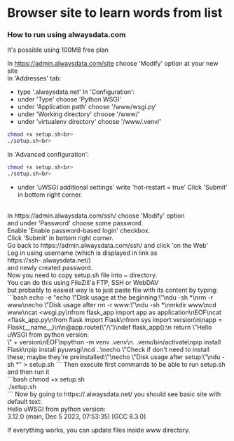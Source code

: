 # Browser site to learn words from list<br>

### How to run using alwaysdata.com<br>
It's possible using 100MB free plan<br>

In https://admin.alwaysdata.com/site choose 'Modify' option at your new site<br>
In 'Addresses' tab:<br>
- type '<username>.alwaysdata.net'
In 'Configuration':<br>
- under 'Type' choose 'Python WSGI'
- under 'Application path' choose '/www/wsgi.py'
- under 'Working directory' choose '/www/'
- under 'virtualenv directory' choose '/www/.venv/'
```bash
chmod +x setup.sh<br>
./setup.sh<br>
```
In 'Advanced configuration':<br>
```bash
chmod +x setup.sh<br>
./setup.sh<br>
```
- under 'uWSGI additional settings' write 'hot-restart = true'
Click 'Submit' in bottom right corner.<br>
<br>
In https://admin.alwaysdata.com/ssh/ choose 'Modify' option<br>
and under 'Password' choose some password.<br>
Enable 'Enable password-based login' checkbox.<br>
Click 'Submit' in bottom right corner.<br>
Go back to https://admin.alwaysdata.com/ssh/ and click 'on the Web'<br>
Log in using username (which is displayed in link as https://ssh-<username\>.alwaysdata.net/)<br>
and newly created password.<br>
Now you need to copy setup.sh file into ~ directory.<br>
You can do this using FileZill'a FTP, SSH or WebDAV<br>
but probably to easiest way is to just paste file with its content by typing:<br>
```bash
echo -e "echo \"Disk usage at the beginning:\"\ndu -sh *\nrm -r www\necho \"Disk usage after rm -r www:\"\ndu -sh *\nmkdir www\ncd www\ncat <<EOF >wsgi.py\nfrom flask_app import app as application\nEOF\ncat <<EOF >flask_app.py\nfrom flask import Flask\nfrom sys import version\n\napp = Flask(__name__)\n\n@app.route(\"/\")\ndef flask_app():\n    return \"Hello uWSGI from python version: <br>\" + version\nEOF\npython -m venv .venv\n. .venv/bin/activate\npip install Flask\npip install pyuwsgi\ncd ..\necho \"Check if don't need to install these; maybe they're preinstalled:\"\necho \"Disk usage after setup:\"\ndu -sh *" > setup.sh
```
Then execute first commands to be able to run setup.sh and then run it<br>
```bash
chmod +x setup.sh<br>
./setup.sh<br>
```
Now by going to https://<username>.alwaysdata.net/ you should see basic site with default text:<br>
Hello uWSGI from python version:<br>
3.12.0 (main, Dec 5 2023, 07:53:35) [GCC 8.3.0]

If everything works, you can update files inside www directory.
